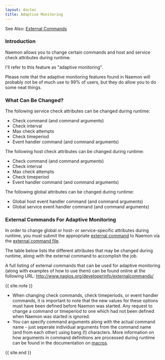 ```yaml
---
layout: doctoc
title: Adaptive Monitoring
---
```


<span class="glyphicon glyphicon-arrow-right"></span> See Also: <a href="extcommands.html">External Commands</a>

### Introduction

Naemon allows you to change certain commands and host and service check
attributes during runtime.

I'll refer to this feature as "adaptive monitoring".

Please note that the adaptive monitoring features found in Naemon will probably
not be of much use to 99% of users, but they do allow you to do some neat things.

### What Can Be Changed?

The following service check attributes can be changed during runtime:

* Check command (and command arguments)
* Check interval
* Max check attempts
* Check timeperiod
* Event handler command (and command arguments)

The following host check attributes can be changed during runtime:

* Check command (and command arguments)
* Check interval
* Max check attempts
* Check timeperiod
* Event handler command (and command arguments)

The following global attributes can be changed during runtime:

* Global host event handler command (and command arguments)
* Global service event handler command (and command arguments)

### External Commands For Adaptive Monitoring

In order to change global or host- or service-specific attributes during runtime,
you must submit the appropriate <a href="extcommands.html">external command</a> to
Naemon via the <a href="configmain.html#command_file">external command file</a>.

The table below lists the different attributes that may be changed during runtime,
along with the external command to accomplish the job.

A full listing of external commands that can be used for adaptive monitoring
(along with examples of how to use them) can be found online at the following
URL: <a href="http://www.nagios.org/developerinfo/externalcommands/" target="_blank">http://www.nagios.org/developerinfo/externalcommands/</a>

{{ site.note }}
<ul>
<li>When changing check commands, check timeperiods, or event handler commands, it is
    important to note that the new values for these options must have been defined before Naemon was started.
    Any request to change a command or timeperiod to one which had not been defined when Naemon was started is ignored.
<li>You can specify command arguments along with the actual command name - just seperate individual
    arguments from the command name (and from each other) using bang (!) characters.
    More information on how arguments in command definitions are processed during runtime
    can be found in the documentation on <a href="macros.html">macros</a>.
</ul>
{{ site.end }}
